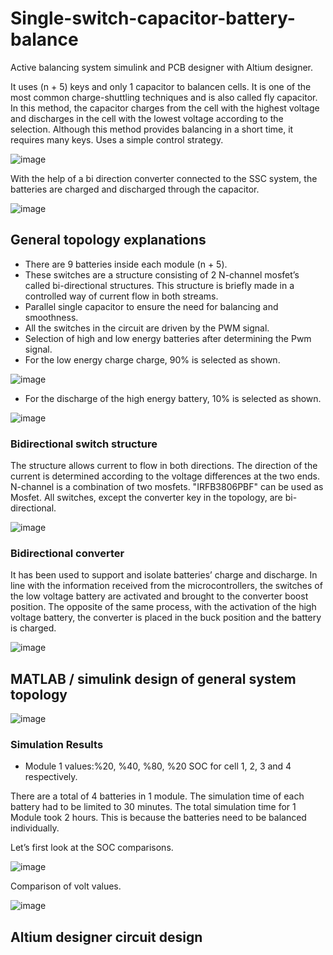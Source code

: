 # Single-switch-capacitor-battery-balance
Active balancing system simulink and PCB designer with Altium designer.

It uses (n + 5) keys and only 1 capacitor to balancen cells. It is one of the most common charge-shuttling techniques and is also called fly
capacitor. In this method, the capacitor charges from the cell with the highest voltage and discharges in the cell with the lowest voltage according to the selection. 
Although this method provides balancing in a short time, it requires many keys. Uses a simple
control strategy. 

![image](https://user-images.githubusercontent.com/62069736/88974211-f25daa80-d2c0-11ea-9ee2-bfc737a323bf.png)

With the help of a bi direction converter connected to the SSC system, the batteries are charged and discharged through the capacitor.

![image](https://user-images.githubusercontent.com/62069736/88974578-862f7680-d2c1-11ea-8210-d508d9884770.png)

## General topology explanations
- There are 9 batteries inside each module (n + 5).
- These switches are a structure consisting of 2 N-channel mosfet’s called bi-directional
structures. This structure is briefly made in a controlled way of current flow in
both streams.
- Parallel single capacitor to ensure the need for balancing and smoothness.
- All the switches in the circuit are driven by the PWM signal.
- Selection of high and low energy batteries after determining the Pwm signal.
- For the low energy charge charge, 90% is selected as shown.

![image](https://user-images.githubusercontent.com/62069736/88974835-ea523a80-d2c1-11ea-9774-0499aaf86a1f.png)

- For the discharge of the high energy battery, 10% is selected as shown.

![image](https://user-images.githubusercontent.com/62069736/88974947-12da3480-d2c2-11ea-868b-a4c636d1e6d2.png)

### Bidirectional switch structure 
The structure allows current to flow in both directions. The direction of the
current is determined according to the voltage differences at the two ends. N-channel
is a combination of two mosfets. "IRFB3806PBF" can be used as Mosfet. All switches,
except the converter key in the topology, are bi-directional.

![image](https://user-images.githubusercontent.com/62069736/88975055-41f0a600-d2c2-11ea-8306-8603dd013a53.png)

###  Bidirectional converter
It has been used to support and isolate batteries’ charge and discharge. In line
with the information received from the microcontrollers, the switches of the low voltage
battery are activated and brought to the converter boost position. The opposite of the
same process, with the activation of the high voltage battery, the converter is placed
in the buck position and the battery is charged. 

![image](https://user-images.githubusercontent.com/62069736/88975309-a27fe300-d2c2-11ea-8e7c-bafe34f6f76c.png)

## MATLAB / simulink design of general system topology

![image](https://user-images.githubusercontent.com/62069736/88975403-c9d6b000-d2c2-11ea-8d90-8fed6c763db0.png)

### Simulation Results
- Module 1 values:%20, %40, %80, %20 SOC for cell 1, 2, 3 and 4 respectively.

There are a total of 4 batteries in 1 module. The simulation time of each battery had
to be limited to 30 minutes. The total simulation time for 1 Module took 2 hours. This
is because the batteries need to be balanced individually.

Let’s first look at the SOC comparisons.

![image](https://user-images.githubusercontent.com/62069736/88975836-a2341780-d2c3-11ea-9b31-87b753ffd46c.png)

Comparison of volt values.

![image](https://user-images.githubusercontent.com/62069736/88975883-bb3cc880-d2c3-11ea-9a68-f7a61ae919a0.png)

## Altium designer circuit design
